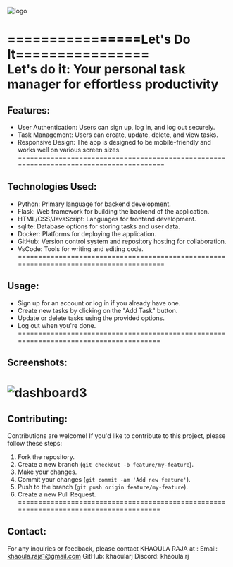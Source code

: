 ![logo](https://github.com/khaoularj/ToDo/assets/125494714/e98e794d-b401-47ef-840e-00532c4f70a1)

================Let's Do It================         
Let's do it: Your personal task manager for effortless productivity
=======================================================================================
## Features:
  - User Authentication: Users can sign up, log in, and log out securely.
  - Task Management: Users can create, update, delete, and view tasks.
  - Responsive Design: The app is designed to be mobile-friendly and works well on various screen sizes.
=======================================================================================
## Technologies Used:
   - Python: Primary language for backend development.
   - Flask: Web framework for building the backend of the application.
   - HTML/CSS/JavaScript: Languages for frontend development.
   - sqlite: Database options for storing tasks and user data.
   - Docker: Platforms for deploying the application.
   - GitHub: Version control system and repository hosting for collaboration.
   - VsCode: Tools for writing and editing code.
=======================================================================================
## Usage:
  - Sign up for an account or log in if you already have one.
  - Create new tasks by clicking on the "Add Task" button.
  - Update or delete tasks using the provided options.
  - Log out when you're done.
======================================================================================
## Screenshots:
![dashboard3](https://github.com/khaoularj/ToDo/assets/125494714/84680319-ec51-49ab-8e16-9c27695bc087)
========================================================================================
## Contributing:
Contributions are welcome! If you'd like to contribute to this project, please follow these steps:
  1. Fork the repository.
  2. Create a new branch (`git checkout -b feature/my-feature`).
  3. Make your changes.
  4. Commit your changes (`git commit -am 'Add new feature'`).
  5. Push to the branch (`git push origin feature/my-feature`).
  6. Create a new Pull Request.
======================================================================================
## Contact:
For any inquiries or feedback, please contact KHAOULA RAJA at :
Email: khaoula.raja1@gmail.com
GitHub: khaoularj
Discord: khaoula.rj
